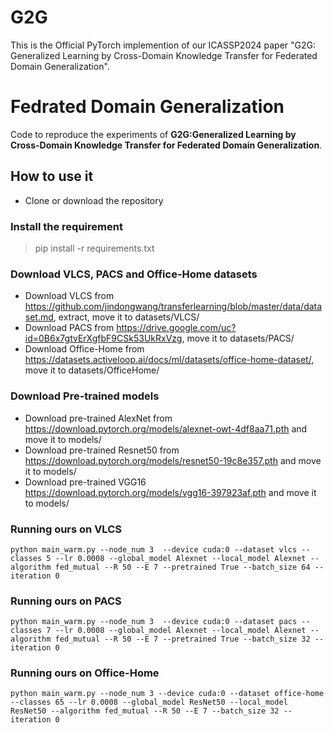 # G2G
This is the Official PyTorch implemention of our ICASSP2024 paper "G2G: Generalized Learning by Cross-Domain Knowledge Transfer for Federated Domain Generalization".

# Fedrated Domain Generalization
Code to reproduce the experiments of **G2G:Generalized Learning by Cross-Domain Knowledge Transfer for Federated Domain Generalization**.
## How to use it
* Clone or download the repository
### Install the requirement
 >  pip install -r requirements.txt
### Download VLCS, PACS and Office-Home datasets
* Download VLCS from https://github.com/jindongwang/transferlearning/blob/master/data/dataset.md, extract, move it to datasets/VLCS/
* Download PACS from https://drive.google.com/uc?id=0B6x7gtvErXgfbF9CSk53UkRxVzg, move it to datasets/PACS/
* Download Office-Home from https://datasets.activeloop.ai/docs/ml/datasets/office-home-dataset/, move it to datasets/OfficeHome/
### Download Pre-trained models
* Download pre-trained AlexNet from https://download.pytorch.org/models/alexnet-owt-4df8aa71.pth and move it to models/
* Download pre-trained Resnet50 from https://download.pytorch.org/models/resnet50-19c8e357.pth and move it to models/
* Download pre-trained VGG16 https://download.pytorch.org/models/vgg16-397923af.pth and move it to models/
### Running ours on VLCS
``` 
python main_warm.py --node_num 3  --device cuda:0 --dataset vlcs --classes 5 --lr 0.0008 --global_model Alexnet --local_model Alexnet --algorithm fed_mutual --R 50 --E 7 --pretrained True --batch_size 64 --iteration 0 
```
### Running ours on PACS
``` 
python main_warm.py --node_num 3  --device cuda:0 --dataset pacs --classes 7 --lr 0.0008 --global_model Alexnet --local_model Alexnet --algorithm fed_mutual --R 50 --E 7 --pretrained True --batch_size 32 --iteration 0 
```
### Running ours on Office-Home
``` 
python main_warm.py --node_num 3 --device cuda:0 --dataset office-home --classes 65 --lr 0.0008 --global_model ResNet50 --local_model ResNet50 --algorithm fed_mutual --R 50 --E 7 --batch_size 32 --iteration 0 
```

